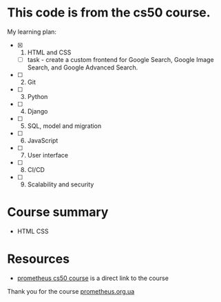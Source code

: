 # This code is from the cs50 course.
My learning plan:
- [x] 1. HTML and CSS
  - [ ] task - create a custom frontend for Google Search, Google Image Search, and Google Advanced Search.
- [ ] 2. Git
- [ ] 3. Python
- [ ] 4. Django
- [ ] 5. SQL, model and migration
- [ ] 6. JavaScript
- [ ] 7. User interface
- [ ] 8. CI/CD
- [ ] 9. Scalability and security

# Course summary
- HTML CSS

# Resources
* [prometheus cs50 course](https://prometheus.org.ua/course/course-v1:Prometheus+CS50+2021_T1) is a direct link to the course

Thank you for the course [prometheus.org.ua](https://prometheus.org.ua)